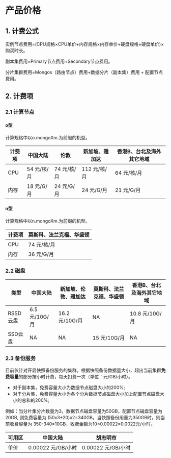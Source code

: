 # 产品价格

## 1. 计费公式

实例节点费用=(CPU规格×CPU单价+内存规格×内存单价+硬盘规格×硬盘单价)×购买时长。

副本集费用=Primary节点费用+Secondary节点费用。

分片集群费用=Mongos（路由节点）费用+数据分片（副本集）费用 + 配置节点费用。

## 2. 计费项

### 2.1 计算节点

#### o型 

计算规格中以o.mongoXm.为前缀的机型。

| 计费项    | 中国大陆 |  伦敦 | 新加坡、雅加达 | 香港B、台北及海外其它地域 |
| ------- | --------- | --------- |  --------- | --------- | 
| CPU     | 54 元/核/月  | 74 元/核/月   |  112 元/核/月   | 64 元/核/月   | 
| 内存     | 18 元/G/月   | 24 元/G/月   | 24 元/G/月   | 21 元/G/月    | 


#### n型

计算规格中以n.mongoXm.为前缀的机型。

| 计费项    | 莫斯科、法兰克福、华盛顿 |
| ------- | ---------  | 
| CPU     |  74 元/核/月 | 
| 内存     |  36 元/G/月  | 

### 2.2 磁盘

| 类型    | 中国大陆 |  新加坡、伦敦、雅加达 | 莫斯科、法兰克福、华盛顿 |香港B、台北及海外其它地域 |
| ------- | --------- |  --------- | --------- | --------- | 
| RSSD云盘 | 6.5 元/10G/月 | 16.2 元/10G/月 | NA |10.8 元/10G/月   | 
| SSD云盘  | NA   | NA | 15 元/10G/月 | NA   | 

### 2.3 备份服务

目前仅针对开启快照备份服务的集群。根据快照备份数据量大小，超出当前集群**免费容量**的部分按小时计费，每天扣费一次（单位：元/GB/小时）。

- 对于副本集，免费容量大小为数据节点磁盘大小的200%;
- 对于分片集，免费容量大小为各个分片数据节点磁盘大小加上配置节点磁盘大小的总和的200%;

例如：当分片集分片数量为3，数据节点磁盘容量为50GB，配置节点磁盘容量为20GB, 则免费容量为 (50x3+20)x2=340GB。当快照备份用量为350GB时，则当前收费容量为 350-340=10GB，收费金额为10×0.00022=0.0022元/小时。

| 可用区 |      中国大陆      |      胡志明市      |
|--------|--------------------|--------------------|
| 单价   | 0.00022 元/GB/小时 | 0.00022 元/GB/小时 |

